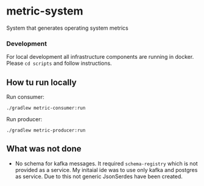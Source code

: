 # metric-system
System that generates operating system metrics

### Development
For local development all infrastructure components are running in docker.
Please `cd scripts` and follow instructions.

## How tu run locally
Run consumer:
``` 
./gradlew metric-consumer:run
```
Run producer:
``` 
./gradlew metric-producer:run
```

## What was not done
* No schema for kafka messages. 
It required `schema-registry` which is not provided as a service. My initaial ide was to use
only kafka and postgres as service.
Due to this not generic JsonSerdes have been created.